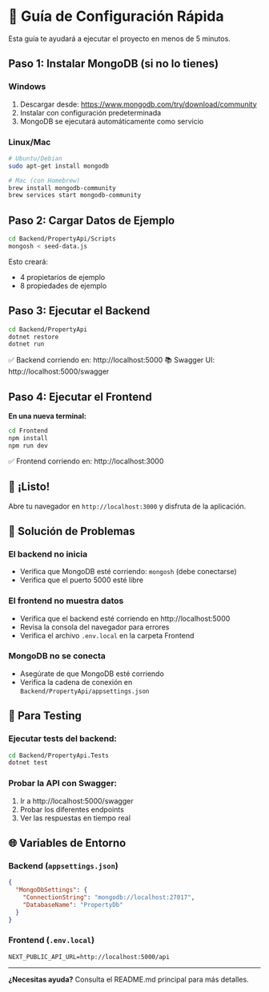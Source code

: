 # 🚀 Guía de Configuración Rápida

Esta guía te ayudará a ejecutar el proyecto en menos de 5 minutos.

## Paso 1: Instalar MongoDB (si no lo tienes)

### Windows
1. Descargar desde: https://www.mongodb.com/try/download/community
2. Instalar con configuración predeterminada
3. MongoDB se ejecutará automáticamente como servicio

### Linux/Mac
```bash
# Ubuntu/Debian
sudo apt-get install mongodb

# Mac (con Homebrew)
brew install mongodb-community
brew services start mongodb-community
```

## Paso 2: Cargar Datos de Ejemplo

```bash
cd Backend/PropertyApi/Scripts
mongosh < seed-data.js
```

Esto creará:
- 4 propietarios de ejemplo
- 8 propiedades de ejemplo

## Paso 3: Ejecutar el Backend

```bash
cd Backend/PropertyApi
dotnet restore
dotnet run
```

✅ Backend corriendo en: http://localhost:5000
📚 Swagger UI: http://localhost:5000/swagger

## Paso 4: Ejecutar el Frontend

**En una nueva terminal:**

```bash
cd Frontend
npm install
npm run dev
```

✅ Frontend corriendo en: http://localhost:3000

## 🎉 ¡Listo!

Abre tu navegador en `http://localhost:3000` y disfruta de la aplicación.

## 🔧 Solución de Problemas

### El backend no inicia
- Verifica que MongoDB esté corriendo: `mongosh` (debe conectarse)
- Verifica que el puerto 5000 esté libre

### El frontend no muestra datos
- Verifica que el backend esté corriendo en http://localhost:5000
- Revisa la consola del navegador para errores
- Verifica el archivo `.env.local` en la carpeta Frontend

### MongoDB no se conecta
- Asegúrate de que MongoDB esté corriendo
- Verifica la cadena de conexión en `Backend/PropertyApi/appsettings.json`

## 📱 Para Testing

### Ejecutar tests del backend:
```bash
cd Backend/PropertyApi.Tests
dotnet test
```

### Probar la API con Swagger:
1. Ir a http://localhost:5000/swagger
2. Probar los diferentes endpoints
3. Ver las respuestas en tiempo real

## 🌐 Variables de Entorno

### Backend (`appsettings.json`)
```json
{
  "MongoDbSettings": {
    "ConnectionString": "mongodb://localhost:27017",
    "DatabaseName": "PropertyDb"
  }
}
```

### Frontend (`.env.local`)
```env
NEXT_PUBLIC_API_URL=http://localhost:5000/api
```

---

**¿Necesitas ayuda?** Consulta el README.md principal para más detalles.

